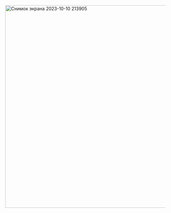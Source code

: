 <img width="636" alt="Снимок экрана 2023-10-10 213905" src="https://github.com/skiden147/Docker/assets/135439001/edd26b66-9d90-4507-b58f-01eeba5eb0ae">

